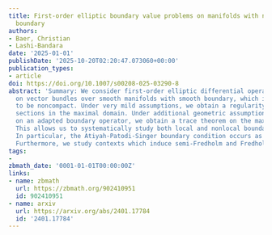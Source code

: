 ```yaml
---
title: First-order elliptic boundary value problems on manifolds with non-compact
  boundary
authors:
- Baer, Christian
- Lashi-Bandara
date: '2025-01-01'
publishDate: '2025-10-20T02:20:47.073060+00:00'
publication_types:
- article
doi: https://doi.org/10.1007/s00208-025-03290-8
abstract: 'Summary: We consider first-order elliptic differential operators acting
  on vector bundles over smooth manifolds with smooth boundary, which is permitted
  to be noncompact. Under very mild assumptions, we obtain a regularity theory for
  sections in the maximal domain. Under additional geometric assumptions, and assumptions
  on an adapted boundary operator, we obtain a trace theorem on the maximal domain.
  This allows us to systematically study both local and nonlocal boundary conditions.
  In particular, the Atiyah-Patodi-Singer boundary condition occurs as a special case.
  Furthermore, we study contexts which induce semi-Fredholm and Fredholm extensions.'
tags:
- 
zbmath_date: '0001-01-01T00:00:00Z'
links:
- name: zbmath
  url: https://zbmath.org/902410951
  id: 902410951
- name: arxiv
  url: https://arxiv.org/abs/2401.17784
  id: '2401.17784'
---
```

